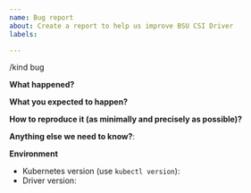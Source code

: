 ```yaml
---
name: Bug report
about: Create a report to help us improve BSU CSI Driver
labels: 

---
```


/kind bug

**What happened?**

**What you expected to happen?**

**How to reproduce it (as minimally and precisely as possible)?**

**Anything else we need to know?**:

**Environment**
- Kubernetes version (use `kubectl version`):
- Driver version:
